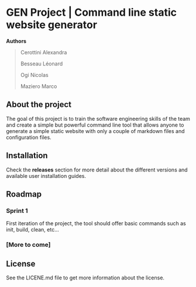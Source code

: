 # GEN Project | Command line static website generator

**Authors**

> Cerottini Alexandra
>
> Besseau Léonard
>
> Ogi Nicolas
>
> Maziero Marco

## About the project

The goal of this project is to train the software engineering skills of the team and create a simple but powerful command line tool that allows anyone to generate a simple static website with only a couple of markdown files and configuration files.

## Installation

Check the **releases** section for more detail about the different versions and available user installation guides. 

## Roadmap

### Sprint 1

First iteration of the project, the tool should offer basic commands such as init, build, clean, etc...

### [More to come]

## License

See the LICENE.md file to get more information about the license.